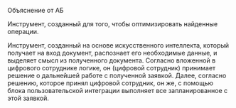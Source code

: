 Объяснение от АБ

Инструмент, созданный для того, чтобы оптимизировать найденные операции.

Инструмент, созданный на основе искусственного интеллекта, который получает на вход документ, распознает его необходимые данные, и выделяет смысл из полученного документа. 
Согласно вложенной в цифрового сотруднике логике, он (цифровой сотрудник) принимает решение о дальнейшей работе с полученной заявкой. Далее, согласно решению, которое принял цифровой сотрудник, он же, с помощью блока пользовательской интеграции выполняет все запланированное с этой заявкой. 